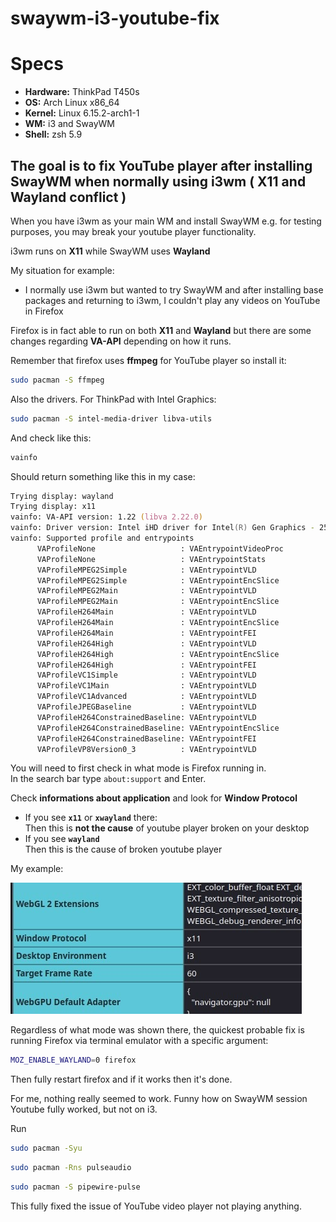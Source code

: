 # swaywm-i3-youtube-fix

# Specs
*  **Hardware:** ThinkPad T450s
*  **OS:** Arch Linux x86_64
*  **Kernel:** Linux 6.15.2-arch1-1
*  **WM:** i3 and SwayWM
*  **Shell:** zsh 5.9

## The goal is to fix YouTube player after installing SwayWM when normally using i3wm ( X11 and Wayland conflict )  
   
When you have i3wm as your main WM and install SwayWM e.g. for testing purposes, you may break your youtube player functionality.  

i3wm runs on **X11** while SwayWM uses **Wayland**

My situation for example:  
*  I normally use i3wm but wanted to try SwayWM and after installing base packages and returning to i3wm, I couldn't play any videos on YouTube in Firefox

Firefox is in fact able to run on both **X11** and **Wayland** but there are some changes regarding **VA-API** depending on how it runs.

Remember that firefox uses **ffmpeg** for YouTube player so install it:
```zsh
sudo pacman -S ffmpeg
```

Also the drivers. For ThinkPad with Intel Graphics:
```zsh
sudo pacman -S intel-media-driver libva-utils
```   
And check like this:
```zsh
vainfo
```
Should return something like this in my case:
```zsh
Trying display: wayland
Trying display: x11
vainfo: VA-API version: 1.22 (libva 2.22.0)
vainfo: Driver version: Intel iHD driver for Intel(R) Gen Graphics - 25.2.3 ()
vainfo: Supported profile and entrypoints
      VAProfileNone                   :	VAEntrypointVideoProc
      VAProfileNone                   :	VAEntrypointStats
      VAProfileMPEG2Simple            :	VAEntrypointVLD
      VAProfileMPEG2Simple            :	VAEntrypointEncSlice
      VAProfileMPEG2Main              :	VAEntrypointVLD
      VAProfileMPEG2Main              :	VAEntrypointEncSlice
      VAProfileH264Main               :	VAEntrypointVLD
      VAProfileH264Main               :	VAEntrypointEncSlice
      VAProfileH264Main               :	VAEntrypointFEI
      VAProfileH264High               :	VAEntrypointVLD
      VAProfileH264High               :	VAEntrypointEncSlice
      VAProfileH264High               :	VAEntrypointFEI
      VAProfileVC1Simple              :	VAEntrypointVLD
      VAProfileVC1Main                :	VAEntrypointVLD
      VAProfileVC1Advanced            :	VAEntrypointVLD
      VAProfileJPEGBaseline           :	VAEntrypointVLD
      VAProfileH264ConstrainedBaseline:	VAEntrypointVLD
      VAProfileH264ConstrainedBaseline:	VAEntrypointEncSlice
      VAProfileH264ConstrainedBaseline:	VAEntrypointFEI
      VAProfileVP8Version0_3          :	VAEntrypointVLD
```
You will need to first check in what mode is Firefox running in.  
In the search bar type `about:support` and Enter.  
  
Check **informations about application** and look for **Window Protocol**  
* If you see **`x11`** or **`xwayland`** there:  
  Then this is **not the cause** of youtube player broken on your desktop  
* If you see **`wayland`**  
  Then this is the cause of broken youtube player  

My example:

![screenshot](./IMG_3617.PNG)


Regardless of what mode was shown there, the quickest probable fix is running Firefox via terminal emulator with a specific argument:
```zsh
MOZ_ENABLE_WAYLAND=0 firefox
```

Then fully restart firefox and if it works then it's done.  

For me, nothing really seemed to work. Funny how on SwayWM session Youtube fully worked, but not on i3.  

Run
```zsh
sudo pacman -Syu
```
```zsh
sudo pacman -Rns pulseaudio
```
```zsh
sudo pacman -S pipewire-pulse
```

This fully fixed the issue of YouTube video player not playing anything. 
